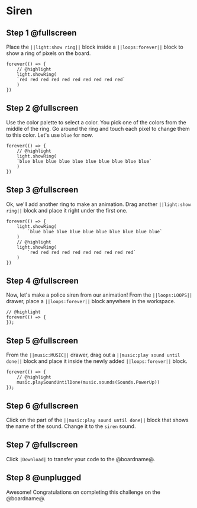 # Siren

## Step 1 @fullscreen

Place the ``||light:show ring||`` block inside a ``||loops:forever||`` block to show a ring of pixels on the board.

```blocks
forever(() => {
    // @highlight
    light.showRing(
    `red red red red red red red red red red`
    )
})
```

## Step 2 @fullscreen

Use the color palette to select a color. You pick one of the colors from the middle of the ring. Go around the ring and touch each pixel to change them to this color. Let's use `blue` for now.

```blocks
forever(() => {
    // @highlight
    light.showRing(
    `blue blue blue blue blue blue blue blue blue blue`
    )
})
```

## Step 3 @fullscreen

Ok, we'll add another ring to make an animation. Drag another ``||light:show ring||`` block and place it right under the first one.

```blocks
forever(() => {
    light.showRing(
        `blue blue blue blue blue blue blue blue blue blue`
    )
    // @highlight
    light.showRing(
        `red red red red red red red red red red`
    )
})
```

## Step 4 @fullscreen

Now, let's make a police siren from our animation! From the ``||loops:LOOPS||`` drawer, place a ``||loops:forever||`` block anywhere in the workspace.

```blocks
// @highlight
forever(() => {
});
```

## Step 5 @fullscreen

From the ``||music:MUSIC||`` drawer, drag out a ``||music:play sound until done||`` block and place it inside the newly added ``||loops:forever||`` block.

```blocks
forever(() => {
    // @highlight
    music.playSoundUntilDone(music.sounds(Sounds.PowerUp))
});
```

## Step 6 @fullscreen

Click on the part of the ``||music:play sound until done||`` block that shows the name of the sound. Change it to the ``siren`` sound.

## Step 7 @fullscreen

Click ``|Download|`` to transfer your code to the @boardname@.

## Step 8 @unplugged

Awesome! Congratulations on completing this challenge on the @boardname@.
